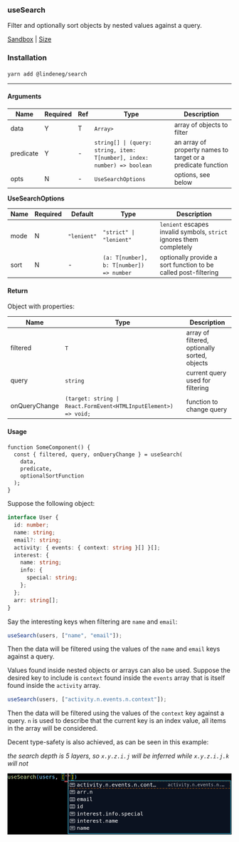 ### useSearch

Filter and optionally sort objects by nested values against a query.

[Sandbox](https://codesandbox.io/s/lindeneg-search-5ccji?file=/src/App.tsx) | [Size](https://bundlephobia.com/package/@lindeneg/search)

### Installation

`yarn add @lindeneg/search`

---

#### Arguments

| Name      | Required | Ref | Type                                                                     | Description                                                  |
| --------- | -------- | --- | ------------------------------------------------------------------------ | ------------------------------------------------------------ |
| data      | Y        | T   | `Array>`                                                                 | array of objects to filter                                   |
| predicate | Y        | -   | `string[] \| (query: string, item: T[number], index: number) => boolean` | an array of property names to target or a predicate function |
| opts      | N        | -   | `UseSearchOptions`                                                       | options, see below                                           |

**UseSearchOptions**

| Name | Required | Default     | Type                                     | Description                                                         |
| ---- | -------- | ----------- | ---------------------------------------- | ------------------------------------------------------------------- |
| mode | N        | `"lenient"` | `"strict" \| "lenient"`                  | `lenient` escapes invalid symbols, `strict` ignores them completely |
| sort | N        | -           | `(a: T[number], b: T[number]) => number` | optionally provide a sort function to be called post-filtering      |

#### Return

Object with properties:

| Name          | Type                                                             | Description                                   |
| ------------- | ---------------------------------------------------------------- | --------------------------------------------- |
| filtered      | `T`                                                              | array of filtered, optionally sorted, objects |
| query         | `string`                                                         | current query used for filtering              |
| onQueryChange | `(target: string \| React.FormEvent<HTMLInputElement>) => void;` | function to change query                      |

#### Usage

```tsx
function SomeComponent() {
  const { filtered, query, onQueryChange } = useSearch(
    data,
    predicate,
    optionalSortFunction
  );
}
```

Suppose the following object:

```ts
interface User {
  id: number;
  name: string;
  email?: string;
  activity: { events: { context: string }[] }[];
  interest: {
    name: string;
    info: {
      special: string;
    };
  };
  arr: string[];
}
```

Say the interesting keys when filtering are `name` and `email`:

```ts
useSearch(users, ["name", "email"]);
```

Then the data will be filtered using the values of the `name` and `email` keys against a query.

Values found inside nested objects or arrays can also be used. Suppose the desired key to include is `context` found inside the `events` array that is itself found inside the `activity` array.

```ts
useSearch(users, ["activity.n.events.n.context"]);
```

Then the data will be filtered using the values of the `context` key against a query. `n` is used to describe that the current key is an index value, all items in the array will be considered.

Decent type-safety is also achieved, as can be seen in this example:

_the search depth is 5 layers, so `x.y.z.i.j` will be inferred while `x.y.z.i.j.k` will not_

![use-search-type-safety](https://raw.githubusercontent.com/Lindeneg/cl-react-hooks/master/assets/useSearch.png)
